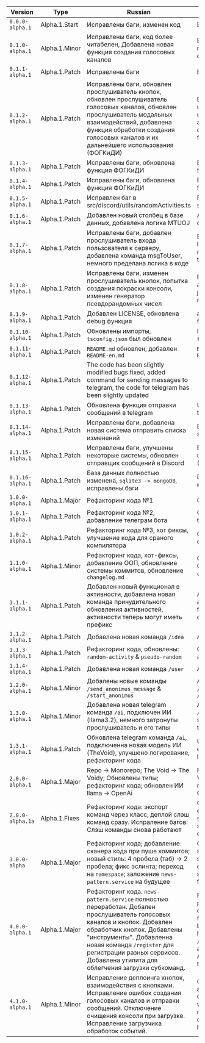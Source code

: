 | Version           | Type  | Russian                         | English                         |
| ----------------  | ----- | ------------------------------- | ------------------------------- |
| `0.0.0-alpha.1`   | Alpha.1.Start | Исправлены баги, изменен код    | Bugs fixed, changed code        |
| `0.1.0-alpha.1`   | Alpha.1.Minor | Исправлены баги, код более читабелен, Добавлена новая функция создания голосовых каналов | Bugs fixed, the code is more readable, added a new function for creating voice channels |
| `0.1.1-alpha.1`   | Alpha.1.Patch | Исправлены баги | Bugs fixed |
| `0.1.2-alpha.1`   | Alpha.1.Patch | Исправлены баги, обновлен прослушиватель кнопок, обновлен прослушиватель голосовых каналов, обновлен прослушиватель модальных взаимодействий, добавлена функция обработки создания голосовых каналов и их дальнейшего использования (ФОГКиДИ) | Bugs fixed, updated button listener, updated voice channel listener, updated modal interaction listener, added function for processing the creation of voice channels and their further use (FPCoVCaTFU) |
| `0.1.3-alpha.1`   | Alpha.1.Patch | Исправлены баги, обновлена функция ФОГКиДИ | Bugs fixed, updated FPCoVCaTFU function |
| `0.1.4-alpha.1`   | Alpha.1.Patch | Исправлены баги, обновлена функция ФОГКиДИ | Bugs fixed, updated FPCoVCaTFU function |
| `0.1.5-alpha.1`   | Alpha.1.Patch | Исправлен баг в src/discord/utils/randomActivities.ts | Fixed a bug in src/discord/utils/randomActivities.ts |
| `0.1.6-alpha.1`   | Alpha.1.Patch | Добавлен новый столбец в базе данных, добавлена логика MTUOJ | Added a new column in the database, added MTUOJ logic |
| `0.1.7-alpha.1`   | Alpha.1.Patch | Исправлены баги, добавлен прослушиватель входа пользователя к серверу, добавлена команда msgToUser, немного пределана логика в коде | Bugs fixed, added a user login listener to the server, added msgToUser command, the logic in the code is a little limited |
| `0.1.8-alpha.1`   | Alpha.1.Patch | Исправлены баги, изменен прослушиватель кнопок, попытка создания покраски консоли, изменен генератор псевдорандомных чисел | Bugs fixed, changed button listener, attempt to create a console paint job, changed the pseudo-random number generator |
| `0.1.9-alpha.1`   | Alpha.1.Patch | Добавлен LICENSE, обновлена debug функция | added LICENSE, updated debug function |
| `0.1.10-alpha.1`  | Alpha.1.Patch | Обновлены импорты, `tsconfig.json` был обновлен | Imports was updated, `tsconfig.json` was updated |
| `0.1.11-alpha.1`  | Alpha.1.Patch | `README.md` обновлен, добавлен `README-en.md` | `README.md` was updated, added `README-en.md` |
| `0.1.12-alpha.1`  | Alpha.1.Patch | The code has been slightly modified bugs fixed, added command for sending messages to telegram, the code for telegram has been slightly updated |
| `0.1.13-alpha.1`  | Alpha.1.Patch | Обновлена функция отправки сообщений в telegram | Updated function send message to telegram |
| `0.1.14-alpha.1`  | Alpha.1.Patch | Исправлены баги, добавлена новая система отправить списка изменений | Bug fixed, added new system sending a change log |
| `0.1.15-alpha.1`  | Alpha.1.Patch | Исправлены баги, улучшены некоторые системы, обновлен отправщик сообщений в Discord | Bug fixed, updated some systems, updated sendMessage function (Discord) |
| `0.1.16-alpha.1`  | Alpha.1.Patch | База данных полностью изменена, `sqlite3 -> mongoDB`, исправлены баги | Database was changed, `sqlite3 -> mongoDB`, bug fixed |
| `1.0.0-alpha.1`   | Alpha.1.Major | Рефакторинг кода №1 | Code refactoring №1 |
| `1.0.1-alpha.1`   | Alpha.1.Patch | Рефакторинг кода №2, добавление телеграм бота | Code refactoring №2, added telegram bot |
| `1.0.2-alpha.1`   | Alpha.1.Patch | Рефакторинг кода №3, хот фиксы, улучшение кода для сраного компилятора | Code refactoring №3, hot fixes, code for compiler fixed |
| `1.1.0-alpha.1`   | Alpha.1.Minor | Рефакторинг кода, хот-фиксы, добавление ООП, обновление системы коммитов, обновление `changelog.md` | Code refactoring, hot fixes, added OOP, commit system updated, `changelog.md` updated |
| `1.1.1-alpha.1`   | Alpha.1.Patch | Добавлен новый функционал в активности, добавлена новая команда принудительного обновления активностей, активности теперь могут иметь префикс |  Added new functionality to activities, added a new command to force update activities, activities can now have a prefix |
| `1.1.2-alpha.1`   | Alpha.1.Patch | Добавлена новая команда `/idea` |  Added a new command `/idea` |
| `1.1.3-alpha.1`   | Alpha.1.Patch | Рефакторинг кода, обновлены: `random-activity` & `pseudo-random` | Code refactoring, updated: `random-activity` & `pseudo-random` |
| `1.1.4-alpha.1`   | Alpha.1.Patch | Добавлена новая команда `/user` | Added a new command `/user` |
| `1.2.0-alpha.1`   | Alpha.1.Minor | Добалены новые команды `/send_anonimus_message` & `/start_anonimus` | Added a new commands `/send_anonimus_message` & `/start_anonimus` |
| `1.3.0-alpha.1`   | Alpha.1.Minor | Добавлена новая telegram команда `/ai`, подключен ИИ (llama3.2), немного затронуты прослушиватель и его типы | Added a new telegram command `/ai`, connected AI (llama3.2), slightly updated listener and their types |
| `1.3.1-alpha.1`   | Alpha.1.Patch | Обновлена telegram команда `/ai`, подключенна новая модель ИИ (TheVoid), улучшено логирование, рефакторинг кода | Updated telegram command `/ai`, connected new AI model (TheVoid), logging is better, code refactoring |
| `2.0.0-alpha.1` | Alpha.1.Major | Repo -> Monorepo; The Void -> The Voidy; Обновлены типы; рефакторинг кода; обновлен ИИ llama -> OpenAi | Repo -> Monorepo; The Void -> The Voidy; Updated types; Code refactoing; Updated Ai llama -> OpenAi |
| `2.0.0-alpha.1a` | Alpha.1.Fixes | Рефакторинг кода: экспорт команд через класс; деплой слэш команд сразу. Испраление багов: Слэш команды снова работают  | Code refactoring: Commands exports are now through class; slash commands deploying straightaway. Bugs fixes: Slash commands are working again |
| `3.0.0-alpha` | Alpha.1.Major | Рефакторинг кода; добавление сканера кода при пуше коммитов; новый стиль: 4 пробела (таб) -> 2 пробела; фикс эслинта; переход на `namespace`; заложение `news-pattern.service` на будущее | Code refactoring; added code scanner by commit pushing; new style: 4 spaces (tab) -> 2 spaces; eslint fixes; transition to `namespace`; setting up the `news-pattern.service` for the future |
| `4.0.0-alpha.1` | Alpha.1.Major | Рефакторинг кода. `news-pattern.service` полностью переработан. Добален прослушиватель голосовых каналов и кнопок. Добавлен обработчик кнопок. Добавлены "инструменты". Добавленна новая команда `/register` для регистрации разных сервисов. Добавлена утилита для облегчения загрузки субкоманд. | Refactoring the code. The `news-pattern.service` has been completely redesigned. A listener for voice channels and buttons has been added. Added a button handler. Added "tools". A new `/register` command has been added to register different services. A utility has been added to facilitate the loading of subcommands. |
| `4.1.0-alpha.1` | Alpha.1.Minor | Исправление деплоинга кнопок, взаимодействия с кнопками. Исправление ошибок создания голосовых каналов и отправки сообщений. Отключение очищения консоли при загрузке. Исправление загрузчика обработок событий. | Correction of button deployment and interaction with buttons. Correction of errors in creating voice channels and sending messages. Disabling console cleanup at boot. Fixing the event handling loader. |